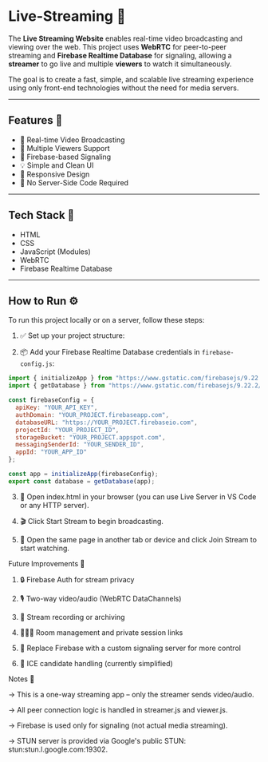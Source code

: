 # Live-Streaming 🔴

The **Live Streaming Website** enables real-time video broadcasting and viewing over the web. This project uses **WebRTC** for peer-to-peer streaming and **Firebase Realtime Database** for signaling, allowing a **streamer** to go live and multiple **viewers** to watch it simultaneously.

The goal is to create a fast, simple, and scalable live streaming experience using only front-end technologies without the need for media servers.

---

## Features 🌟

- 🎥 Real-time Video Broadcasting  
- 👀 Multiple Viewers Support  
- 🔔 Firebase-based Signaling  
- 💡 Simple and Clean UI  
- 📱 Responsive Design  
- 🚫 No Server-Side Code Required  

---

## Tech Stack 🔧

- HTML  
- CSS  
- JavaScript (Modules)  
- WebRTC  
- Firebase Realtime Database  

---

## How to Run ⚙️

To run this project locally or on a server, follow these steps:

1. ✅ Set up your project structure:

2. 📦 Add your Firebase Realtime Database credentials in `firebase-config.js`:
```js
import { initializeApp } from "https://www.gstatic.com/firebasejs/9.22.2/firebase-app.js";
import { getDatabase } from "https://www.gstatic.com/firebasejs/9.22.2/firebase-database.js";

const firebaseConfig = {
  apiKey: "YOUR_API_KEY",
  authDomain: "YOUR_PROJECT.firebaseapp.com",
  databaseURL: "https://YOUR_PROJECT.firebaseio.com",
  projectId: "YOUR_PROJECT_ID",
  storageBucket: "YOUR_PROJECT.appspot.com",
  messagingSenderId: "YOUR_SENDER_ID",
  appId: "YOUR_APP_ID"
};

const app = initializeApp(firebaseConfig);
export const database = getDatabase(app);
```
3. 📡 Open index.html in your browser (you can use Live Server in VS Code or any HTTP server).

4. 🎬 Click Start Stream to begin broadcasting.

5. 👥 Open the same page in another tab or device and click Join Stream to start watching.

Future Improvements 🚀
1. 🔒 Firebase Auth for stream privacy

2. 🎙 Two-way video/audio (WebRTC DataChannels)

3. 📼 Stream recording or archiving

4. 🧑‍🤝‍🧑 Room management and private session links

5. 📡 Replace Firebase with a custom signaling server for more control

6. 🧪 ICE candidate handling (currently simplified)

Notes 📌

-> This is a one-way streaming app – only the streamer sends video/audio.

-> All peer connection logic is handled in streamer.js and viewer.js.

-> Firebase is used only for signaling (not actual media streaming).

-> STUN server is provided via Google's public STUN: stun:stun.l.google.com:19302.
